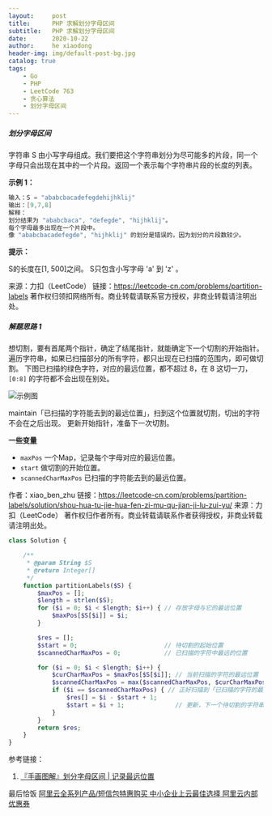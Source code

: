 ```yaml
---
layout:     post
title:      PHP 求解划分字母区间
subtitle:   PHP 求解划分字母区间
date:       2020-10-22
author:     he xiaodong
header-img: img/default-post-bg.jpg
catalog: true
tags:
    - Go
    - PHP
    - LeetCode 763
    - 贪心算法
    - 划分字母区间
---
```



##### 划分字母区间
字符串 S 由小写字母组成。我们要把这个字符串划分为尽可能多的片段，同一个字母只会出现在其中的一个片段。返回一个表示每个字符串片段的长度的列表。


**示例 1：**
```c
输入：S = "ababcbacadefegdehijhklij"
输出：[9,7,8]
解释：
划分结果为 "ababcbaca", "defegde", "hijhklij"。
每个字母最多出现在一个片段中。
像 "ababcbacadefegde", "hijhklij" 的划分是错误的，因为划分的片段数较少。
```

**提示：**

S的长度在[1, 500]之间。
S只包含小写字母 'a' 到 'z' 。

来源：力扣（LeetCode）
链接：https://leetcode-cn.com/problems/partition-labels
著作权归领扣网络所有。商业转载请联系官方授权，非商业转载请注明出处。

##### 解题思路 1
想切割，要有首尾两个指针，确定了结尾指针，就能确定下一个切割的开始指针。
遍历字符串，如果已扫描部分的所有字符，都只出现在已扫描的范围内，即可做切割。
下图已扫描的绿色字符，对应的最远位置，都不超过 8，在 8 这切一刀，`[0:8]` 的字符都不会出现在别处。

![示例图](https://pic.leetcode-cn.com/1603310324-sXRPmM-image.png)


maintain「已扫描的字符能去到的最远位置」，扫到这个位置就切割，切出的字符不会在之后出现。
更新开始指针，准备下一次切割。

**一些变量**
- `maxPos` 一个Map，记录每个字母对应的最远位置。
- `start` 做切割的开始位置。
- `scannedCharMaxPos` 已扫描的字符能去到的最远位置。

作者：xiao_ben_zhu
链接：https://leetcode-cn.com/problems/partition-labels/solution/shou-hua-tu-jie-hua-fen-zi-mu-qu-jian-ji-lu-zui-yu/
来源：力扣（LeetCode）
著作权归作者所有。商业转载请联系作者获得授权，非商业转载请注明出处。



```php
class Solution {

    /**
     * @param String $S
     * @return Integer[]
     */
    function partitionLabels($S) {
        $maxPos = [];
        $length = strlen($S);
        for ($i = 0; $i < $length; $i++) { // 存放字母与它的最远位置
            $maxPos[$S[$i]] = $i;
        }

        $res = [];
        $start = 0;                        // 待切割的起始位置
        $scannedCharMaxPos = 0;            // 已扫描的字符中最远的位置

        for ($i = 0; $i < $length; $i++) {
            $curCharMaxPos = $maxPos[$S[$i]]; // 当前扫描的字符的最远位置
            $scannedCharMaxPos = max($scannedCharMaxPos, $curCharMaxPos); // 更新「已扫描的字符中最远的位置」
            if ($i == $scannedCharMaxPos) { // 正好扫描到「已扫描的字符的最远位置」，到达切割点
                $res[] = $i - $start + 1;
                $start = $i + 1;              // 更新，下一个待切割的字符串的起始位置
            }
        }
        return $res;
    }
}
```


参考链接：
1. [『手画图解』划分字母区间 | 记录最远位置](https://leetcode-cn.com/problems/partition-labels/solution/shou-hua-tu-jie-hua-fen-zi-mu-qu-jian-ji-lu-zui-yu/)


最后恰饭 [阿里云全系列产品/短信包特惠购买 中小企业上云最佳选择 阿里云内部优惠券](https://www.aliyun.com/minisite/goods?userCode=0amqgcs9)